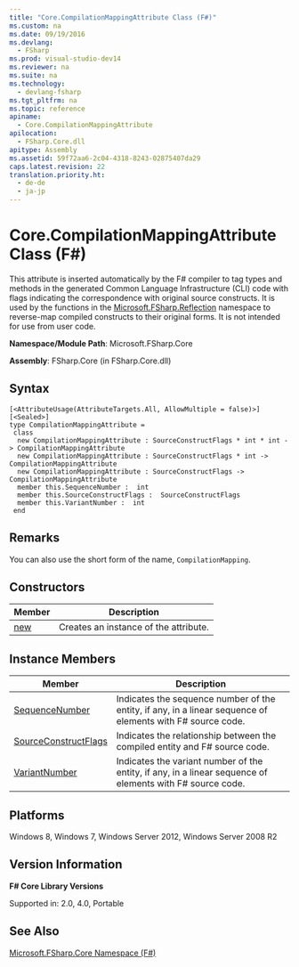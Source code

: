 ```yaml
---
title: "Core.CompilationMappingAttribute Class (F#)"
ms.custom: na
ms.date: 09/19/2016
ms.devlang: 
  - FSharp
ms.prod: visual-studio-dev14
ms.reviewer: na
ms.suite: na
ms.technology: 
  - devlang-fsharp
ms.tgt_pltfrm: na
ms.topic: reference
apiname: 
  - Core.CompilationMappingAttribute
apilocation: 
  - FSharp.Core.dll
apitype: Assembly
ms.assetid: 59f72aa6-2c04-4318-8243-02875407da29
caps.latest.revision: 22
translation.priority.ht: 
  - de-de
  - ja-jp
---
```

# Core.CompilationMappingAttribute Class (F#)
This attribute is inserted automatically by the F# compiler to tag types and methods in the generated Common Language Infrastructure (CLI) code with flags indicating the correspondence with original source constructs. It is used by the functions in the [Microsoft.FSharp.Reflection](../vs140/Microsoft.FSharp.Reflection-Namespace--F#-.md) namespace to reverse-map compiled constructs to their original forms. It is not intended for use from user code.  
  
 **Namespace/Module Path**: Microsoft.FSharp.Core  
  
 **Assembly**: FSharp.Core (in FSharp.Core.dll)  
  
## Syntax  
  
```  
[<AttributeUsage(AttributeTargets.All, AllowMultiple = false)>]  
[<Sealed>]  
type CompilationMappingAttribute =  
 class  
  new CompilationMappingAttribute : SourceConstructFlags * int * int -> CompilationMappingAttribute  
  new CompilationMappingAttribute : SourceConstructFlags * int -> CompilationMappingAttribute  
  new CompilationMappingAttribute : SourceConstructFlags -> CompilationMappingAttribute  
  member this.SequenceNumber :  int  
  member this.SourceConstructFlags :  SourceConstructFlags  
  member this.VariantNumber :  int  
 end  
```  
  
## Remarks  
 You can also use the short form of the name, `CompilationMapping`.  
  
## Constructors  
  
|Member|Description|  
|------------|-----------------|  
|[new](../vs140/Core.CompilationMappingAttribute-Constructor--F#-.md)|Creates an instance of the attribute.|  
  
## Instance Members  
  
|Member|Description|  
|------------|-----------------|  
|[SequenceNumber](../vs140/CompilationMappingAttribute.SequenceNumber-Property--F#-.md)|Indicates the sequence number of the entity, if any, in a linear sequence of elements with F# source code.|  
|[SourceConstructFlags](../vs140/CompilationMappingAttribute.SourceConstructFlags-Property--F#-.md)|Indicates the relationship between the compiled entity and F# source code.|  
|[VariantNumber](../vs140/CompilationMappingAttribute.VariantNumber-Property--F#-.md)|Indicates the variant number of the entity, if any, in a linear sequence of elements with F# source code.|  
  
## Platforms  
 Windows 8, Windows 7, Windows Server 2012, Windows Server 2008 R2  
  
## Version Information  
 **F# Core Library Versions**  
  
 Supported in: 2.0, 4.0, Portable  
  
## See Also  
 [Microsoft.FSharp.Core Namespace (F#)](../Topic/Microsoft.FSharp.Core%20Namespace%20\(F%23\).md)